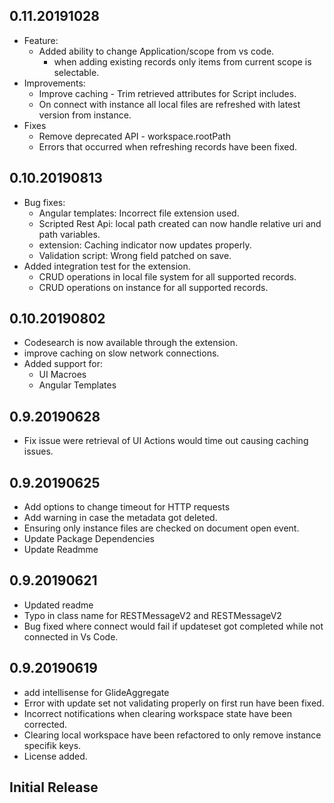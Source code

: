## 0.11.20191028
* Feature:
  * Added ability to change Application/scope from vs code.
    * when adding existing records only items from current scope is selectable. 
* Improvements:
  * Improve caching - Trim retrieved attributes for Script includes.
  * On connect with instance all local files are refreshed with latest version from instance. 
* Fixes
  * Remove deprecated API - workspace.rootPath
  * Errors that occurred when refreshing records have been fixed.

## 0.10.20190813
* Bug fixes:
  * Angular templates: Incorrect file extension used.
  * Scripted Rest Api: local path created can now handle relative uri and path variables.
  * extension: Caching indicator now updates properly.
  * Validation script: Wrong field patched on save. 
* Added integration test for the extension.
  * CRUD operations in local file system for all supported records.
  * CRUD operations on instance for all supported records.

## 0.10.20190802
* Codesearch is now available through the extension.
* improve caching on slow network connections. 
* Added support for:
  * UI Macroes
  * Angular Templates

## 0.9.20190628
* Fix issue were retrieval of UI Actions would time out causing caching issues. 

## 0.9.20190625
* Add options to change timeout for HTTP requests
* Add warning in case the metadata got deleted.
* Ensuring only instance files are checked on document open event.
* Update Package Dependencies
* Update Readmme

## 0.9.20190621
* Updated readme
* Typo in class name for RESTMessageV2 and RESTMessageV2
* Bug fixed where connect would fail if updateset got completed while not connected in Vs Code.

## 0.9.20190619
* add intellisense for GlideAggregate 
* Error with update set not validating properly on first run have been fixed.
* Incorrect notifications when clearing workspace state have been corrected.
* Clearing local workspace have been refactored to only remove instance specifik keys. 
* License added.

## Initial Release